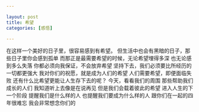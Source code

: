 ```yaml
---

layout: post
title: 希望
categories: [感悟]

---
```


在这样一个美好的日子里，很容易感到有希望。
但生活中也会有黑暗的日子，那些日子里你会感到孤单
而那正是最需要希望的时候，无论希望埋得多深
也无论感到多么失落
你都必须向我保证，不会放弃希望
坚持下去，我们必须要比所经历的一切都更强大
我对你们的祝愿，就是成为人们的希望
人们需要希望，即便面临失败
还有什么比希望更能让人生存下去的呢？
今天，看看我们的周围
那些帮助我们成长的人们
我知道听上去像是在说再见
但是我们会载着彼此的希望
进入人生的下一个阶段
提醒我们是什么样的人
也提醒我们要成为什么样的人
跟你们在一起的四年很难忘
我会非常想念你们的









